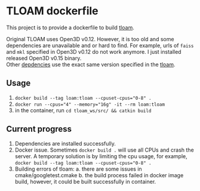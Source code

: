 # TLOAM dockerfile
This project is to provide a dockerfile to build [tloam](https://github.com/zhoupengwei/tloam). 

Original TLOAM uses Open3D v0.12. However, it is too old and some dependencies are unavailable and or hard to find. For example, urls of `faiss` and `mkl` specified in Open3D v0.12 do not work anymore. 
I just installed released Open3D v0.15 binary.  
Other [depdencies](https://github.com/zhoupengwei/tloam?tab=readme-ov-file#dependency) use the exact same version specified in the [tloam](https://github.com/zhoupengwei/tloam?tab=readme-ov-file#dependency). 

## Usage
1. `docker build --tag loam:tloam --cpuset-cpus="0-8" .`
2. `docker run --cpus="4" --memory="16g" -it --rm loam:tloam`
3. in the container, run `cd tloam_ws/src/ && catkin build`

## Current progress
1. Dependencies are installed successfully. 
2. Docker issue. Sometimes `docker build .` will use all CPUs and crash the server. A temporary solution is by limiting the cpu usage, for example, `docker build --tag loam:tloam --cpuset-cpus="0-8" .` 
3. Building errors of tloam: 
    a. there are some issues in cmake/googletest.cmake
    b. the build process failed in docker image build, however, it could be built successfully in container. 
